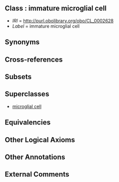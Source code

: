 
## Class : immature microglial cell

 * *IRI* = http://purl.obolibrary.org/obo/CL_0002628
 * *Label* = immature microglial cell

## Synonyms


## Cross-references


## Subsets


## Superclasses

 * [microglial cell](../../CL/29/CL_0000129.md)

## Equivalencies


## Other Logical Axioms


## Other Annotations


## External Comments

